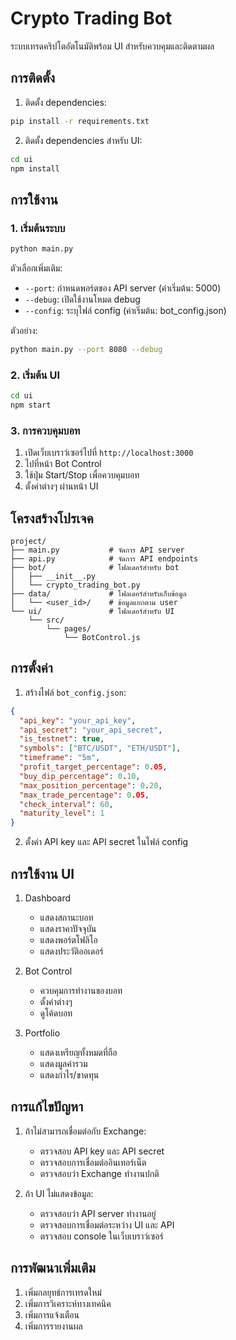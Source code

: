 # Crypto Trading Bot

ระบบเทรดคริปโตอัตโนมัติพร้อม UI สำหรับควบคุมและติดตามผล

## การติดตั้ง

1. ติดตั้ง dependencies:
```bash
pip install -r requirements.txt
```

2. ติดตั้ง dependencies สำหรับ UI:
```bash
cd ui
npm install
```

## การใช้งาน

### 1. เริ่มต้นระบบ

```bash
python main.py
```

ตัวเลือกเพิ่มเติม:
- `--port`: กำหนดพอร์ตของ API server (ค่าเริ่มต้น: 5000)
- `--debug`: เปิดใช้งานโหมด debug
- `--config`: ระบุไฟล์ config (ค่าเริ่มต้น: bot_config.json)

ตัวอย่าง:
```bash
python main.py --port 8080 --debug
```

### 2. เริ่มต้น UI

```bash
cd ui
npm start
```

### 3. การควบคุมบอท

1. เปิดเว็บเบราว์เซอร์ไปที่ `http://localhost:3000`
2. ไปที่หน้า Bot Control
3. ใช้ปุ่ม Start/Stop เพื่อควบคุมบอท
4. ตั้งค่าต่างๆ ผ่านหน้า UI

## โครงสร้างโปรเจค

```
project/
├── main.py           # จัดการ API server
├── api.py            # จัดการ API endpoints
├── bot/              # โฟลเดอร์สำหรับ bot
│   ├── __init__.py
│   └── crypto_trading_bot.py
├── data/             # โฟลเดอร์สำหรับเก็บข้อมูล
│   └── <user_id>/    # ข้อมูลแยกตาม user
└── ui/               # โฟลเดอร์สำหรับ UI
    └── src/
        └── pages/
            └── BotControl.js
```

## การตั้งค่า

1. สร้างไฟล์ `bot_config.json`:
```json
{
  "api_key": "your_api_key",
  "api_secret": "your_api_secret",
  "is_testnet": true,
  "symbols": ["BTC/USDT", "ETH/USDT"],
  "timeframe": "5m",
  "profit_target_percentage": 0.05,
  "buy_dip_percentage": 0.10,
  "max_position_percentage": 0.20,
  "max_trade_percentage": 0.05,
  "check_interval": 60,
  "maturity_level": 1
}
```

2. ตั้งค่า API key และ API secret ในไฟล์ config

## การใช้งาน UI

1. Dashboard
   - แสดงสถานะบอท
   - แสดงราคาปัจจุบัน
   - แสดงพอร์ตโฟลิโอ
   - แสดงประวัติออเดอร์

2. Bot Control
   - ควบคุมการทำงานของบอท
   - ตั้งค่าต่างๆ
   - ดูโค้ดบอท

3. Portfolio
   - แสดงเหรียญทั้งหมดที่ถือ
   - แสดงมูลค่ารวม
   - แสดงกำไร/ขาดทุน

## การแก้ไขปัญหา

1. ถ้าไม่สามารถเชื่อมต่อกับ Exchange:
   - ตรวจสอบ API key และ API secret
   - ตรวจสอบการเชื่อมต่ออินเทอร์เน็ต
   - ตรวจสอบว่า Exchange ทำงานปกติ

2. ถ้า UI ไม่แสดงข้อมูล:
   - ตรวจสอบว่า API server ทำงานอยู่
   - ตรวจสอบการเชื่อมต่อระหว่าง UI และ API
   - ตรวจสอบ console ในเว็บเบราว์เซอร์

## การพัฒนาเพิ่มเติม

1. เพิ่มกลยุทธ์การเทรดใหม่
2. เพิ่มการวิเคราะห์ทางเทคนิค
3. เพิ่มการแจ้งเตือน
4. เพิ่มการรายงานผล 